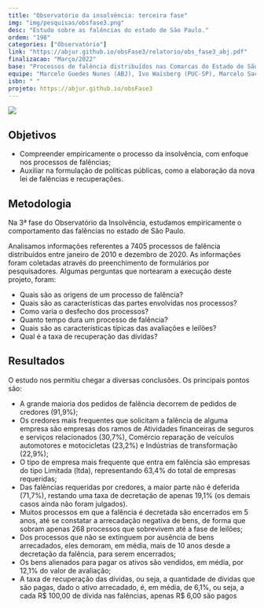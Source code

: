 ```yaml
---
title: "Observatório da insolvência: terceira fase"
img: "img/pesquisas/obsfase3.png"
desc: "Estudo sobre as falências do estado de São Paulo."
ordem: "198"
categories: ["Observatório"]
link: "https://abjur.github.io/obsFase3/relatorio/obs_fase3_abj.pdf"
finalizacao: "Março/2022"
base: "Processos de falência distribuídos nas Comarcas do Estado de São Paulo entre janeiro de 2010 e dezembro de 2020."
equipe: "Marcelo Guedes Nunes (ABJ), Ivo Waisberg (PUC-SP), Marcelo Sacramone (PUC-SP) e Julio Trecenti (ABJ)"
isbn: " "
projeto: https://abjur.github.io/obsFase3
---
```


![](/img/pesquisas/obsfase3.png)

## Objetivos

- Compreender empiricamente o processo da insolvência, com enfoque nos processos de falências;
- Auxiliar na formulação de políticas públicas, como a elaboração da nova lei de falências e recuperações.

## Metodologia

Na 3ª fase do Observatório da Insolvência, estudamos empiricamente o comportamento das falẽncias no estado de São Paulo.

Analisamos informações referentes a 7405 processos de falência distribuídos entre janeiro de 2010 e dezembro de 2020. As informações foram coletadas através do preenchimento de formulários por pesquisadores.
Algumas perguntas que nortearam a execução deste projeto, foram:


- Quais são as origens de um processo de falência?
- Quais são as características das partes envolvidas nos processos?
- Como varia o desfecho dos processos?
- Quanto tempo dura um processo de falência?
- Quais são as características típicas das avaliações e leilões?
- Qual é a taxa de recuperação das dívidas?


## Resultados

O estudo nos permitiu chegar a diversas conclusões. Os principais pontos são:

- A grande maioria dos pedidos de falência decorrem de pedidos de credores (91,9%);
- Os credores mais frequentes que solicitam a falência de alguma empresa são empresas dos ramos de Atividades financeiras de seguros e serviços relacionados (30,7%), Comércio reparação de veículos automotores e motocicletas (23,2%) e Indústrias de transformação (22,9%);
- O tipo de empresa mais frequente que entra em falência são empresas do tipo Limitada (ltda), representando 63,4% do total de empresas requeridas;
- Das falências requeridas por credores, a maior parte não é deferida (71,7%), restando uma taxa de decretação de apenas 19,1% (os demais casos ainda não foram julgados).
- Muitos processos em que a falência é decretada são encerrados em 5 anos, até se constatar a arrecadação negativa de bens, de forma que sobram apenas 268 processos que sobrevivem até a fase de leilões;
- Dos processos que não se extinguem por ausência de bens arrecadados, eles demoram, em média, mais de 10 anos desde a decretação da falência, para serem encerrados;
- Os bens alienados para pagar os ativos são vendidos, em média, por 12,1% do valor de avaliação;
- A taxa de recuperação das dívidas, ou seja, a quantidade de dívidas que são pagas, dado o ativo arrecadado, é, em média, de 6,1%, ou seja, a cada R$ 100,00 de dívida nas falências, apenas R$ 6,00 são pagos

